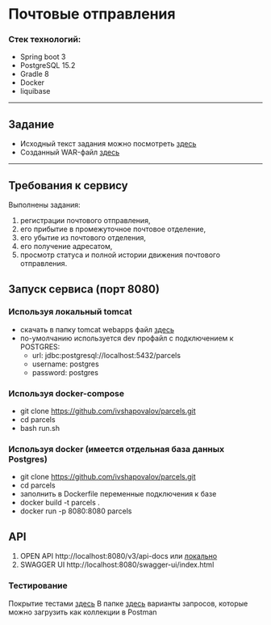 # Почтовые отправления

### Стек технологий:
* Spring boot 3
* PostgreSQL 15.2
* Gradle 8
* Docker
* liquibase
--------------------------------------
## Задание

* Исходный текст задания можно посмотреть [здесь](https://github.com/ivshapovalov/parcels/tree/main/docs/task.docx)
* Созданный WAR-файл [здесь](https://www.dropbox.com/s/k6pgb7e0rrctvi9/parcels.war?dl=0)

--------------------------------------
## Требования к сервису

Выполнены задания:

1)	регистрации почтового отправления,
2)	его прибытие в промежуточное почтовое отделение,
3)	его убытие из почтового отделения,
4)	его получение адресатом,
5)	просмотр статуса и полной истории движения почтового отправления.

## Запуск сервиса (порт 8080)

### Используя локальный tomcat
* скачать в папку tomcat webapps файл [здесь](https://www.dropbox.com/s/k6pgb7e0rrctvi9/parcels.war?dl=0) 
* по-умолчанию используется dev профайл с подключением к POSTGRES:
  * url: jdbc:postgresql://localhost:5432/parcels
  * username: postgres
  * password: postgres

### Используя docker-compose 
* git clone https://github.com/ivshapovalov/parcels.git
* cd parcels
* bash run.sh

### Используя docker (имеется отдельная база данных Postgres)

* git clone https://github.com/ivshapovalov/parcels.git
* cd parcels
* заполнить в Dockerfile переменные подключения к базе
* docker build -t parcels .
* docker run -p 8080:8080 parcels

## API
1)  OPEN API http://localhost:8080/v3/api-docs или [локально](https://github.com/ivshapovalov/parcels/tree/main/docs/api-docs.json)
2)  SWAGGER UI http://localhost:8080/swagger-ui/index.html


### Тестирование
Покрытие тестами [здесь](https://github.com/ivshapovalov/parcels/tree/main/docs/test-coverage.jpg)
В папке  [здесь](https://github.com/ivshapovalov/parcels/tree/main/docs/postman/) варианты запросов, которые можно загрузить как коллекции в Postman
